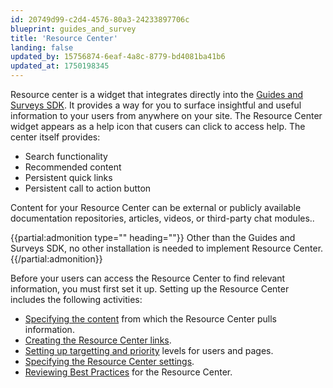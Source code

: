 ```yaml
---
id: 20749d99-c2d4-4576-80a3-24233897706c
blueprint: guides_and_survey
title: 'Resource Center'
landing: false
updated_by: 15756874-6eaf-4a8c-8779-bd4081ba41b6
updated_at: 1750198345
---
```

Resource center is a widget that integrates directly into the [Guides and Surveys SDK](/docs/guides-and-surveys/sdk#content-security-policy-csp). It provides a way for you to surface insightful and useful information to your users from anywhere on your site. The Resource Center widget appears as a help icon that cusers can click to access help. The center itself provides:
- Search functionality
- Recommended content
- Persistent quick links
- Persistent call to action button

Content for your Resource Center can be external or publicly available documentation repositories, articles, videos, or third-party chat modules..

{{partial:admonition type="" heading=""}}
Other than the Guides and Surveys SDK, no other installation is needed to implement Resource Center. 
{{/partial:admonition}}

Before your users can access the Resource Center to find relevant information, you must first set it up. Setting up the Resource Center includes the following activities:
- [Specifying the content][def] from which the Resource Center pulls information.
- [Creating the Resource Center links](/docs/guides-and-services/resource-center-recommendation-sets).
- [Setting up targetting and priority](/docs/guides-and-services/resource-center-targeting-recommendations) levels for users and pages.
- [Specifying the Resource Center settings](/docs/guides-and-services/resource-center-settings).
- [Reviewing Best Practices](/docs/guides-and-services/resource-center-best-practices) for the Resource Center.

[def]: /docs/guides-and-surveys/resource-center-source-content